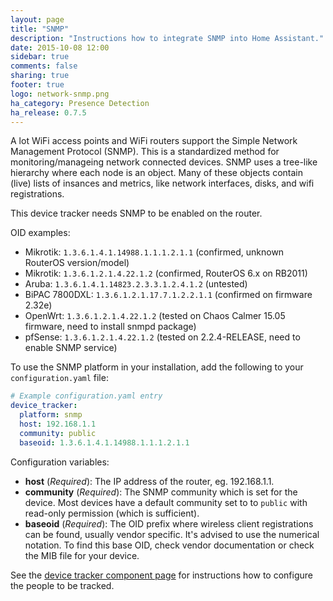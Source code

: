 ```yaml
---
layout: page
title: "SNMP"
description: "Instructions how to integrate SNMP into Home Assistant."
date: 2015-10-08 12:00
sidebar: true
comments: false
sharing: true
footer: true
logo: network-snmp.png
ha_category: Presence Detection
ha_release: 0.7.5
---
```



A lot WiFi access points and WiFi routers support the Simple Network Management Protocol (SNMP). This is a standardized method for monitoring/manageing network connected devices. SNMP uses a tree-like hierarchy where each node is an object. Many of these objects contain (live) lists of insances and metrics, like network interfaces, disks, and wifi registrations.

<p class='note warning'>
This device tracker needs SNMP to be enabled on the router.
</p>

OID examples:
- Mikrotik: `1.3.6.1.4.1.14988.1.1.1.2.1.1` (confirmed, unknown RouterOS version/model)
- Mikrotik: `1.3.6.1.2.1.4.22.1.2` (confirmed, RouterOS 6.x on RB2011)
- Aruba: `1.3.6.1.4.1.14823.2.3.3.1.2.4.1.2` (untested)
- BiPAC 7800DXL: `1.3.6.1.2.1.17.7.1.2.2.1.1` (confirmed on firmware 2.32e)
- OpenWrt: `1.3.6.1.2.1.4.22.1.2` (tested on Chaos Calmer 15.05 firmware, need to install snmpd package)
- pfSense: `1.3.6.1.2.1.4.22.1.2` (tested on 2.2.4-RELEASE, need to enable SNMP service)

To use the SNMP platform in your installation, add the following to your `configuration.yaml` file:

```yaml
# Example configuration.yaml entry
device_tracker:
  platform: snmp
  host: 192.168.1.1
  community: public
  baseoid: 1.3.6.1.4.1.14988.1.1.1.2.1.1
```
Configuration variables:

- **host** (*Required*): The IP address of the router, eg. 192.168.1.1.
- **community** (*Required*): The SNMP community which is set for the device. Most devices have a default community set to to `public` with read-only permission (which is sufficient).
- **baseoid** (*Required*): The OID prefix where wireless client registrations can be found, usually vendor specific. It's advised to use the numerical notation. To find this base OID, check vendor documentation or check the MIB file for your device.

See the [device tracker component page](/components/device_tracker/) for instructions how to configure the people to be tracked.

